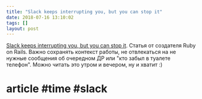 ```yaml
---
title: "Slack keeps interrupting you, but you can stop it"
date: 2018-07-16 13:10:02
tags: []
layout: post
---
```


[Slack keeps interrupting you, but you can stop it](https://dev.to/nebojsac/slack-keeps-interrupting-you-but-you-can-stop-it-883). Статья от создателя Ruby on Rails. Важно сохранять контекст работы, не отвлекаться на не нужные сообщения об очередном ДР или "кто забыл в туалете телефон". Можно читать это утром и вечером, ну и хватит :)

# article #time #slack
